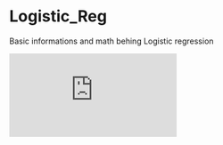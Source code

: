 # Logistic_Reg
Basic informations and math behing Logistic regression


![Click to find more info](https://nbviewer.org/github/TrailblaZer132/Logistic_Reg/blob/master/1%20%282%29.pdf)
